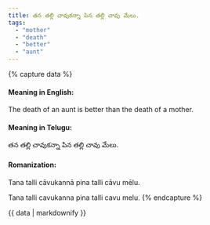 ```yaml
---
title: తన తల్లి చావుకన్నా పిన తల్లి చావు మేలు.
tags:
  - "mother"
  - "death"
  - "better"
  - "aunt"
---
```


{% capture data %}
#### Meaning in English:
The death of an aunt is better than the death of a mother.

#### Meaning in Telugu:
తన తల్లి చావుకన్నా పిన తల్లి చావు మేలు.

#### Romanization:
Tana talli cāvukannā pina talli cāvu mēlu.

Tana talli cavukanna pina talli cavu melu.
{% endcapture %}

{{ data | markdownify }}

